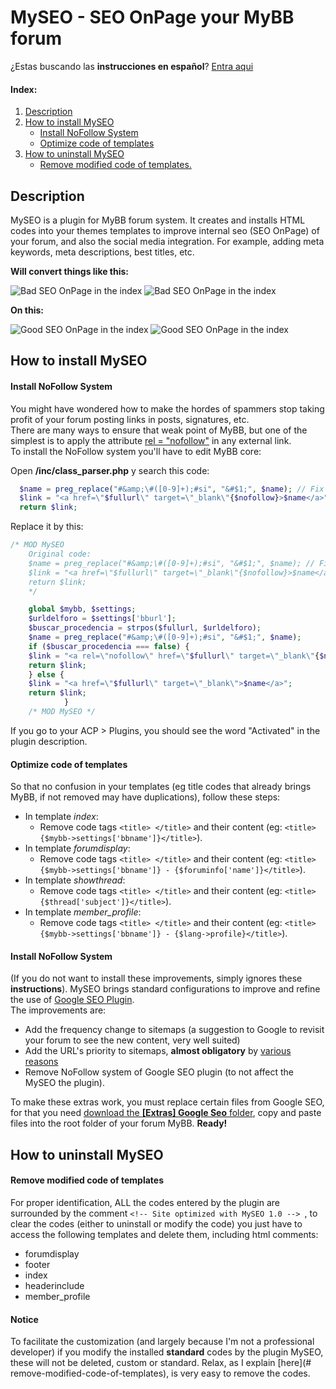 # MySEO - SEO OnPage your MyBB forum

¿Estas buscando las **instrucciones en español**? [Entra aqui](https://github.com/BitLiberal/MySEO/blob/master/README.es.md)  

#### Index:
 1. [Description](#description)
 2. [How to install MySEO](#how-to-install-myseo)
    * [Install NoFollow System](#install-nofollow-system)
    * [Optimize code of templates](#optimize-code-of-the-templates)
 3. [How to uninstall MySEO](#how-to-unistall-myseo)
    * [Remove modified code of templates.](#remove-modified-code-of-the-templates)

## Description
MySEO is a plugin for MyBB forum system. It creates and installs HTML codes into your themes templates to improve internal seo (SEO OnPage) of your forum, and also the social media integration.
For example, adding meta keywords, meta descriptions, best titles, etc.

**Will convert things like this:**

![Bad SEO OnPage in the index](http://i.imgur.com/L2agGob.png)
![Bad SEO OnPage in the index](http://i.imgur.com/3i6UbnI.png) 

**On this:**

![Good SEO OnPage in the index](http://i.imgur.com/M2ajMql.png) 
![Good SEO OnPage in the index](http://i.imgur.com/LJkB0EG.png)

## How to install MySEO

#### Install NoFollow System
You might have wondered how to make the hordes of spammers stop taking profit of your forum posting links in posts, signatures, etc.  
There are many ways to ensure that weak point of MyBB, but one of the simplest is to apply the attribute [rel = "nofollow"](http://es.wikipedia.org/wiki/Nofollow) in any external link.  
To install the NoFollow system you'll have to edit MyBB core:

Open **/inc/class_parser.php** y search this code:
  ````php
    $name = preg_replace("#&amp;\#([0-9]+);#si", "&#$1;", $name); // Fix & but allow unicode
    $link = "<a href=\"$fullurl\" target=\"_blank\"{$nofollow}>$name</a>";
    return $link;
 ````
 
Replace it by this:
````php
/* MOD MySEO
    Original code:
    $name = preg_replace("#&amp;\#([0-9]+);#si", "&#$1;", $name); // Fix & but allow unicode
    $link = "<a href=\"$fullurl\" target=\"_blank\"{$nofollow}>$name</a>";
    return $link;
    */

    global $mybb, $settings;
    $urldelforo = $settings['bburl'];
    $buscar_procedencia = strpos($fullurl, $urldelforo);
    $name = preg_replace("#&amp;\#([0-9]+);#si", "&#$1;", $name);
    if ($buscar_procedencia === false) {
    $link = "<a rel=\"nofollow\" href=\"$fullurl\" target=\"_blank\"{$nofollow}>$name</a>";
    return $link;
    } else {
    $link = "<a href=\"$fullurl\" target=\"_blank\">$name</a>";
    return $link;
            }
    /* MOD MySEO */
````
If you go to your ACP > Plugins, you should see the word "Activated" in the plugin description.


#### Optimize code of templates
So that no confusion in your templates (eg title codes that already brings MyBB, if not removed may have duplications), follow these steps:
* In template *index*:
	* Remove code tags `<title> </title>` and their content (eg: `<title>{$mybb->settings['bbname']}</title>`).
* In template *forumdisplay*:
    * Remove code tags `<title> </title>` and their content (eg: `<title>{$mybb->settings['bbname']} - {$foruminfo['name']}</title>`).
* In template *showthread*:
	* Remove code tags `<title> </title>` and their content (eg: `<title>{$thread['subject']}</title>`).
* In template *member_profile*:
	* Remove code tags `<title> </title>` and their content (eg: `<title>{$mybb->settings['bbname']} - {$lang->profile}</title>`).

#### Install NoFollow System
(If you do not want to install these improvements, simply ignores these **instructions**).
MySEO brings standard configurations to improve and refine the use of [Google SEO Plugin](http://mods.mybb.com/view/google-seo).  
The improvements are:
 * Add the frequency change to sitemaps (a suggestion to Google to revisit your forum to see the new content, very well suited)
 * Add the URL's priority to sitemaps, **almost obligatory** by [various reasons](https://github.com/BitLiberal/MySEO/wiki/En-construccion---Coming-soon#under-construction)
 * Remove NoFollow system of Google SEO plugin (to not affect the MySEO the plugin).

To make these extras work, you must replace certain files from Google SEO, for that you need [download the **[Extras] Google Seo** folder](https://github.com/BitLiberal/MySEO/tree/master/%5BExtras%5D%20Google%20SEO), copy and paste files into the root folder of your forum MyBB. **Ready!**


## How to uninstall MySEO

#### Remove modified code of templates
For proper identification, ALL the codes entered by the plugin are surrounded by the comment `<!-- Site optimized with MySEO 1.0 --> `, to clear the codes (either to uninstall or modify the code) you just have to access the following templates and delete them, including html comments:
* forumdisplay
* footer
* index
* headerinclude
* member_profile


#### Notice

To facilitate the customization (and largely because I'm not a professional developer) if you modify the installed **standard** codes by the plugin MySEO, these will not be deleted, custom or standard.
Relax, as I explain [here](# remove-modified-code-of-templates), is very easy to remove the codes.